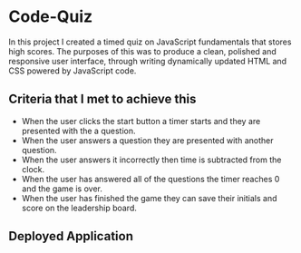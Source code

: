 # Code-Quiz

In this project I created a timed quiz on JavaScript fundamentals that stores high scores.
The purposes of this was to produce a clean, polished and responsive user interface, through writing dynamically updated HTML and CSS powered by JavaScript code. 

## Criteria that I met to achieve this

* When the user clicks the start button a timer starts and they are presented with the a question.
* When the user answers a question they are presented with another question.
* When the user answers it incorrectly then time is subtracted from the clock.
* When the user has answered all of the questions the timer reaches 0 and the game is over.
* When the user has finished the game they can save their initials and score on the leadership board.

## Deployed Application


